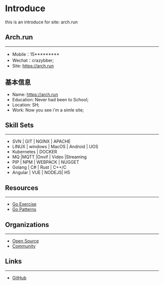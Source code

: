# Introduce

this is an introduce for site: arch.run

## Arch.run

----

* Mobile：15*********
* Wechat：crazybber;
* Site: <https://arch.run>

## 基本信息

* Name: <https://arch.run>
* Education: Never had been to School;
* Location: SH;
* Work: Now you see i'm a simle site;

## Skill Sets

----

* SVN | GIT | NGINX | APACHE
* LINUX | windows | MacOS | Android | UOS
* Kubernetes | DOCKER
* MQ |MQTT |Onvif | Video |Streaming
* PIP | NPM | WEBPACK | NUGGET
* Golang | C# | Rust | C++/C
* Angular | VUE | NODEJS| H5

## Resources

----

* [Go Exercise](https://github.com/crazybber/go-fucking-exercise)
* [Go Patterns](https://github.com/crazybber/go-fucking-patterns)

## Organizations

----

* [Open Source](http://github.com/gb28181)
* [Community](https://github.com/micro-in-cn)


## Links

----

* [GitHub](https://github.com/crazybber)
